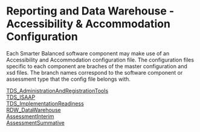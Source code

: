 # Reporting and Data Warehouse - Accessibility & Accommodation Configuration

Each Smarter Balanced software component may make use of an Accessibility and Accommodation configuration file.  The configuration files specific to each component are braches of the master configuration and xsd files.  The branch names correspond to the software component or assessment type that the config file belongs with.

[TDS_AdministrationAndRegistrationTools](https://github.com/SmarterApp/AccessibilityAccommodationConfigurations/tree/TDS_AdministrationAndRegistrationTools)<br>
[TDS_ISAAP](https://github.com/SmarterApp/AccessibilityAccommodationConfigurations/tree/TDS_ISAAP)<br>
[TDS_ImplementationReadiness](https://github.com/SmarterApp/AccessibilityAccommodationConfigurations/tree/TDS_ImplementationReadiness)<br>
[RDW_DataWarehouse](https://github.com/SmarterApp/AccessibilityAccommodationConfigurations/tree/RDW_DataWarehouse)<br>
[AssessmentInterim](https://github.com/SmarterApp/AccessibilityAccommodationConfigurations/tree/AssessmentInterim)<br>
[AssessmentSummative](https://github.com/SmarterApp/AccessibilityAccommodationConfigurations/tree/AssessmentSummative)<br>

